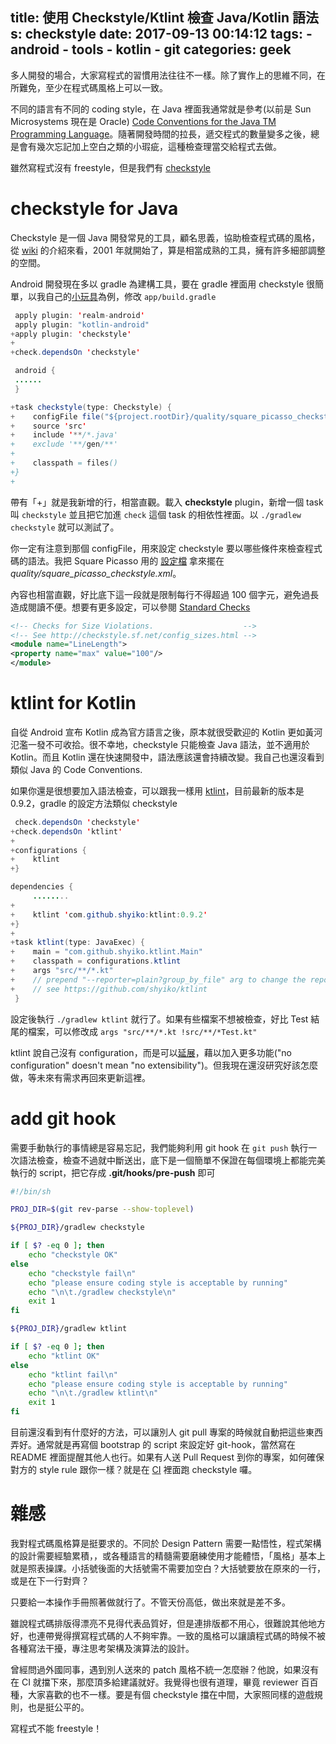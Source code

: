 title: 使用 Checkstyle/Ktlint 檢查 Java/Kotlin 語法
s: checkstyle
date: 2017-09-13 00:14:12
tags:
    - android
    - tools
    - kotlin
    - git
categories: geek
---

多人開發的場合，大家寫程式的習慣用法往往不一樣。除了實作上的思維不同，在所難免，至少在程式碼風格上可以一致。

不同的語言有不同的 coding style，在 Java 裡面我通常就是參考(以前是 Sun Microsystems 現在是 Oracle) [Code Conventions for the Java TM Programming Language](http://www.oracle.com/technetwork/java/javase/documentation/codeconvtoc-136057.html)。隨著開發時間的拉長，遞交程式的數量變多之後，總是會有幾次忘記加上空白之類的小瑕疵，這種檢查理當交給程式去做。

雖然寫程式沒有 freestyle，但是我們有 [checkstyle](http://checkstyle.sourceforge.net/)

<!-- more -->

# checkstyle for Java

Checkstyle 是一個 Java 開發常見的工具，顧名思義，協助檢查程式碼的風格，從 [wiki](https://en.wikipedia.org/wiki/Checkstyle) 的介紹來看，2001 年就開始了，算是相當成熟的工具，擁有許多細部調整的空間。

Android 開發現在多以 gradle 為建構工具，要在 gradle 裡面用 checkstyle 很簡單，以我自己的[小玩具](https://github.com/walkingice/MomoDict/commit/1b3c31af7a8ce36198d8efb027f08ce899651def)為例，修改 `app/build.gradle`

```java
 apply plugin: 'realm-android'
 apply plugin: "kotlin-android"
+apply plugin: 'checkstyle'
+
+check.dependsOn 'checkstyle'

 android {
 ......
 }

+task checkstyle(type: Checkstyle) {
+    configFile file("${project.rootDir}/quality/square_picasso_checkstyle.xml")
+    source 'src'
+    include '**/*.java'
+    exclude '**/gen/**'
+
+    classpath = files()
+}
+
```

帶有「+」就是我新增的行，相當直觀。載入 **checkstyle** plugin，新增一個 task 叫 `checkstyle` 並且把它加進 `check` 這個 task 的相依性裡面。以 `./gradlew checkstyle` 就可以測試了。

你一定有注意到那個 configFile，用來設定 checkstyle 要以哪些條件來檢查程式碼的語法。我把 Square Picasso 用的 [設定檔](https://github.com/square/picasso/blob/master/checkstyle.xml) 拿來擺在 *quality/square_picasso_checkstyle.xml*。

內容也相當直觀，好比底下這一段就是限制每行不得超過 100 個字元，避免過長造成閱讀不便。想要有更多設定，可以參閱 [Standard Checks](http://checkstyle.sourceforge.net/checks.html)
```xml
<!-- Checks for Size Violations.                    -->
<!-- See http://checkstyle.sf.net/config_sizes.html -->
<module name="LineLength">
<property name="max" value="100"/>
</module>
```

# ktlint for Kotlin

自從 Android 宣布 Kotlin 成為官方語言之後，原本就很受歡迎的 Kotlin 更如黃河氾濫一發不可收拾。很不幸地，checkstyle 只能檢查 Java 語法，並不適用於 Kotlin。而且 Kotlin 還在快速開發中，語法應該還會持續改變。我自己也還沒看到類似 Java 的 Code Conventions.

如果你還是很想要加入語法檢查，可以跟我一樣用 [ktlint](https://github.com/shyiko/ktlint)，目前最新的版本是 0.9.2，gradle 的設定方法類似 checkstyle

```java
 check.dependsOn 'checkstyle'
+check.dependsOn 'ktlint'
+
+configurations {
+    ktlint
+}

dependencies {
     ........
+
+    ktlint 'com.github.shyiko:ktlint:0.9.2'
+}
+
+task ktlint(type: JavaExec) {
+    main = "com.github.shyiko.ktlint.Main"
+    classpath = configurations.ktlint
+    args "src/**/*.kt"
+    // prepend "--reporter=plain?group_by_file" arg to change the reporter
+    // see https://github.com/shyiko/ktlint
 }
```

設定後執行 `./gradlew ktlint` 就行了。如果有些檔案不想被檢查，好比 Test 結尾的檔案，可以修改成 `args "src/**/*.kt !src/**/*Test.kt"`

ktlint 說自己沒有 configuration，而是可以[延展](https://github.com/shyiko/ktlint#creating-a-ruleset)，藉以加入更多功能("no configuration" doesn't mean "no extensibility")。但我現在還沒研究好該怎麼做，等未來有需求再回來更新這裡。

# add git hook

需要手動執行的事情總是容易忘記，我們能夠利用 git hook 在 `git push` 執行一次語法檢查，檢查不過就中斷送出，底下是一個簡單不保證在每個環境上都能完美執行的 script，把它存成 **.git/hooks/pre-push** 即可

```bash
#!/bin/sh

PROJ_DIR=$(git rev-parse --show-toplevel)

${PROJ_DIR}/gradlew checkstyle

if [ $? -eq 0 ]; then
    echo "checkstyle OK"
else
    echo "checkstyle fail\n"
    echo "please ensure coding style is acceptable by running"
    echo "\n\t./gradlew checkstyle\n"
    exit 1
fi

${PROJ_DIR}/gradlew ktlint

if [ $? -eq 0 ]; then
    echo "ktlint OK"
else
    echo "ktlint fail\n"
    echo "please ensure coding style is acceptable by running"
    echo "\n\t./gradlew ktlint\n"
    exit 1
fi
```

目前還沒看到有什麼好的方法，可以讓別人 git pull 專案的時候就自動把這些東西弄好。通常就是再寫個 bootstrap 的 script 來設定好 git-hook，當然寫在 README 裡面提醒其他人也行。如果有人送 Pull Request 到你的專案，如何確保對方的 style rule 跟你一樣？就是在 [CI](https://zh.wikipedia.org/wiki/%E6%8C%81%E7%BA%8C%E6%95%B4%E5%90%88) 裡面跑 checkstyle 囉。

# 雜感

我對程式碼風格算是挺要求的。不同於 Design Pattern 需要一點悟性，程式架構的設計需要經驗累積，，或各種語言的精髓需要磨練使用才能體悟，「風格」基本上就是照表操課。小括號後面的大括號需不需要加空白？大括號要放在原來的一行，或是在下一行對齊？

只要給一本操作手冊照著做就行了。不管天份高低，做出來就是差不多。

雖說程式碼排版得漂亮不見得代表品質好，但是連排版都不用心，很難說其他地方好，也連帶覺得撰寫程式碼的人不夠牢靠。一致的風格可以讓讀程式碼的時候不被各種寫法干擾，專注思考架構及演算法的設計。

曾經問過外國同事，遇到別人送來的 patch 風格不統一怎麼辦？他說，如果沒有在 CI 就擋下來，那麼頂多給建議就好。我覺得也很有道理，畢竟 reviewer 百百種，大家喜歡的也不一樣。要是有個 checkstyle 擋在中間，大家照同樣的遊戲規則，也是挺公平的。

寫程式不能 freestyle！
